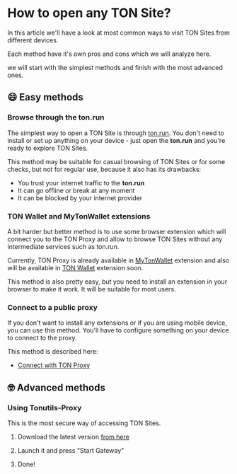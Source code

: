 # How to open any TON Site?

In this article we'll have a look at most common ways to visit TON Sites from different devices.

Each method have it's own pros and cons which we will analyze here.

we will start with the simplest methods and finish with the most advanced ones.

## 😄 Easy methods

### Browse through the ton.run

The simplest way to open a TON Site is through [ton.run](https://ton.run). You don't need to install or set up anything on your device - just open the **ton.run** and you're ready to explore TON Sites.

This method may be suitable for casual browsing of TON Sites or for some checks, but not for regular use, because it also has its drawbacks:

* You trust your internet traffic to the **ton.run**
* It can go offline or break at any moment
* It can be blocked by your internet provider

### TON Wallet and MyTonWallet extensions

A bit harder but better method is to use some browser extension which will connect you to the TON Proxy and allow to browse TON Sites without any intermediate services such as ton.run.

Currently, TON Proxy is already available in [MyTonWallet](https://mytonwallet.io/) extension and also will be available in [TON Wallet](https://chrome.google.com/webstore/detail/ton-wallet/nphplpgoakhhjchkkhmiggakijnkhfnd) extension soon.

This method is also pretty easy, but you need to install an extension in your browser to make it work. It will be suitable for most users.

### Connect to a public proxy

If you don't want to install any extensions or if you are using mobile device, you can use this method. You'll have to configure something on your device to connect to the proxy.

This method is described here:

* [Connect with TON Proxy](/participate/web3/setting-proxy/)

## 🤓 Advanced methods

### Using Tonutils-Proxy

This is the most secure way of accessing TON Sites.

1. Download the latest version [from here](https://github.com/xssnick/Tonutils-Proxy#download-precompiled-version)

2. Launch it and press "Start Gateway"

3. Done!

